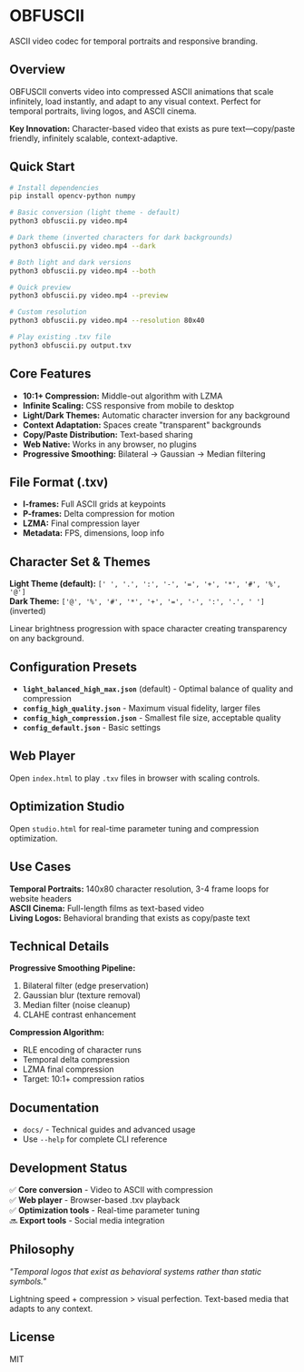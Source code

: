 # OBFUSCII

ASCII video codec for temporal portraits and responsive branding.

## Overview

OBFUSCII converts video into compressed ASCII animations that scale infinitely, load instantly, and adapt to any visual context. Perfect for temporal portraits, living logos, and ASCII cinema.

**Key Innovation:** Character-based video that exists as pure text—copy/paste friendly, infinitely scalable, context-adaptive.

## Quick Start

```bash
# Install dependencies
pip install opencv-python numpy

# Basic conversion (light theme - default)
python3 obfuscii.py video.mp4

# Dark theme (inverted characters for dark backgrounds)
python3 obfuscii.py video.mp4 --dark

# Both light and dark versions
python3 obfuscii.py video.mp4 --both

# Quick preview
python3 obfuscii.py video.mp4 --preview

# Custom resolution
python3 obfuscii.py video.mp4 --resolution 80x40

# Play existing .txv file
python3 obfuscii.py output.txv
```

## Core Features

- **10:1+ Compression:** Middle-out algorithm with LZMA
- **Infinite Scaling:** CSS responsive from mobile to desktop  
- **Light/Dark Themes:** Automatic character inversion for any background
- **Context Adaptation:** Spaces create "transparent" backgrounds
- **Copy/Paste Distribution:** Text-based sharing
- **Web Native:** Works in any browser, no plugins
- **Progressive Smoothing:** Bilateral → Gaussian → Median filtering

## File Format (.txv)

- **I-frames:** Full ASCII grids at keypoints
- **P-frames:** Delta compression for motion
- **LZMA:** Final compression layer
- **Metadata:** FPS, dimensions, loop info

## Character Set & Themes

**Light Theme (default):** `[' ', '.', ':', '-', '=', '+', '*', '#', '%', '@']`  
**Dark Theme:** `['@', '%', '#', '*', '+', '=', '-', ':', '.', ' ']` (inverted)

Linear brightness progression with space character creating transparency on any background.

## Configuration Presets

- **`light_balanced_high_max.json`** (default) - Optimal balance of quality and compression
- **`config_high_quality.json`** - Maximum visual fidelity, larger files
- **`config_high_compression.json`** - Smallest file size, acceptable quality  
- **`config_default.json`** - Basic settings

## Web Player

Open `index.html` to play `.txv` files in browser with scaling controls.

## Optimization Studio

Open `studio.html` for real-time parameter tuning and compression optimization.

## Use Cases

**Temporal Portraits:** 140x80 character resolution, 3-4 frame loops for website headers  
**ASCII Cinema:** Full-length films as text-based video  
**Living Logos:** Behavioral branding that exists as copy/paste text

## Technical Details

**Progressive Smoothing Pipeline:**
1. Bilateral filter (edge preservation)
2. Gaussian blur (texture removal)  
3. Median filter (noise cleanup)
4. CLAHE contrast enhancement

**Compression Algorithm:**
- RLE encoding of character runs
- Temporal delta compression  
- LZMA final compression
- Target: 10:1+ compression ratios

## Documentation

- `docs/` - Technical guides and advanced usage
- Use `--help` for complete CLI reference

## Development Status

✅ **Core conversion** - Video to ASCII with compression  
✅ **Web player** - Browser-based .txv playback  
✅ **Optimization tools** - Real-time parameter tuning  
🔜 **Export tools** - Social media integration

## Philosophy

*"Temporal logos that exist as behavioral systems rather than static symbols."*

Lightning speed + compression > visual perfection. Text-based media that adapts to any context.

## License

MIT